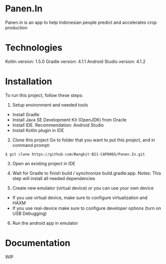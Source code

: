 # Panen.In
Panen.in is an app to help Indonesian people predict and accelerates crop production

# Technologies
Kotlin version: 1.5.0
Gradle version: 4.1.1
Android Studio version: 4.1.2

# Installation
To run this project, follow these steps:

1. Setup environment and needed tools
* Install Gradle 
* Install Java SE Development Kit (OpenJDK) from Oracle
* Install IDE. Recommendation: Android Studio
* Install Kotlin plugin in IDE

2. Clone this project
Go to folder that you want to put this project, and in command prompt:
```
$ git clone https://github.com/Bangkit-B21-CAP0065/Panen.In.git
```

3. Open an existing project in IDE

4. Wait for Gradle to finish build / synchronize build.gradle:app. 
Notes: This step will install all needed dependencies 

5. Create new emulator (virtual device) or you can use your own device
* If you use virtual device, make sure to configure virtualization and HAXM
* If you use real-device make sure to configure developer options (turn on USB Debugging)

6. Run the android app in emulator

# Documentation
WIP
